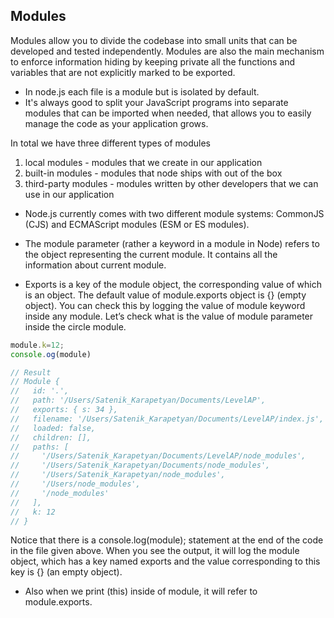 
## Modules

Modules allow you to divide the codebase into small units that can be developed and tested independently. Modules are also the main mechanism to enforce information hiding by keeping private all the functions and variables that are not explicitly marked to be exported.
- In node.js each file is a module but is isolated by default.
- It's always good to split your JavaScript programs into separate modules that can be imported when needed, that allows you to easily manage the code as your application grows.

In total we have three different types of modules 

1. local modules - modules that we create in our application 
2. built-in modules - modules that node ships with out of the box 
3. third-party modules - modules written by other developers that we can use in our application

- Node.js currently comes with two different module systems: CommonJS (CJS) and ECMAScript modules (ESM or ES modules).

- The module parameter (rather a keyword in a module in Node) refers to the object representing the current module. It contains all the information about current module.
- Exports is a key of the module object, the corresponding value of which is an object. The default value of module.exports object is {} (empty object). 
You can check this by logging the value of module keyword inside any module. Let’s check what is the value of module parameter inside the circle module.

```js
module.k=12;
console.og(module)

// Result
// Module {
//   id: '.',
//   path: '/Users/Satenik_Karapetyan/Documents/LevelAP',
//   exports: { s: 34 },
//   filename: '/Users/Satenik_Karapetyan/Documents/LevelAP/index.js',
//   loaded: false,
//   children: [],
//   paths: [
//     '/Users/Satenik_Karapetyan/Documents/LevelAP/node_modules',
//     '/Users/Satenik_Karapetyan/Documents/node_modules',
//     '/Users/Satenik_Karapetyan/node_modules',
//     '/Users/node_modules',
//     '/node_modules'
//   ],
//   k: 12
// }
```
Notice that there is a console.log(module); statement at the end of the code in the file given above. When you see the output, it will log the module object, which has a key named exports and the value corresponding to this key is {} (an empty object).

- Also when we print (this) inside of module, it will refer to module.exports.
